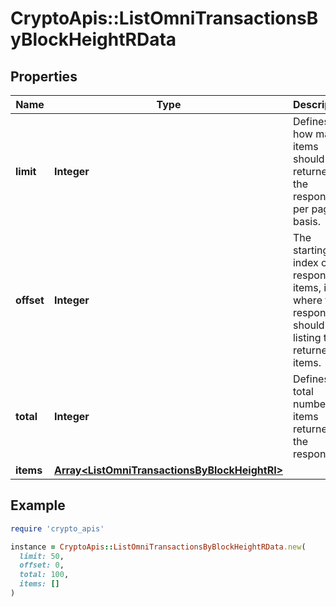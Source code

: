 # CryptoApis::ListOmniTransactionsByBlockHeightRData

## Properties

| Name | Type | Description | Notes |
| ---- | ---- | ----------- | ----- |
| **limit** | **Integer** | Defines how many items should be returned in the response per page basis. |  |
| **offset** | **Integer** | The starting index of the response items, i.e. where the response should start listing the returned items. |  |
| **total** | **Integer** | Defines the total number of items returned in the response. |  |
| **items** | [**Array&lt;ListOmniTransactionsByBlockHeightRI&gt;**](ListOmniTransactionsByBlockHeightRI.md) |  |  |

## Example

```ruby
require 'crypto_apis'

instance = CryptoApis::ListOmniTransactionsByBlockHeightRData.new(
  limit: 50,
  offset: 0,
  total: 100,
  items: []
)
```

